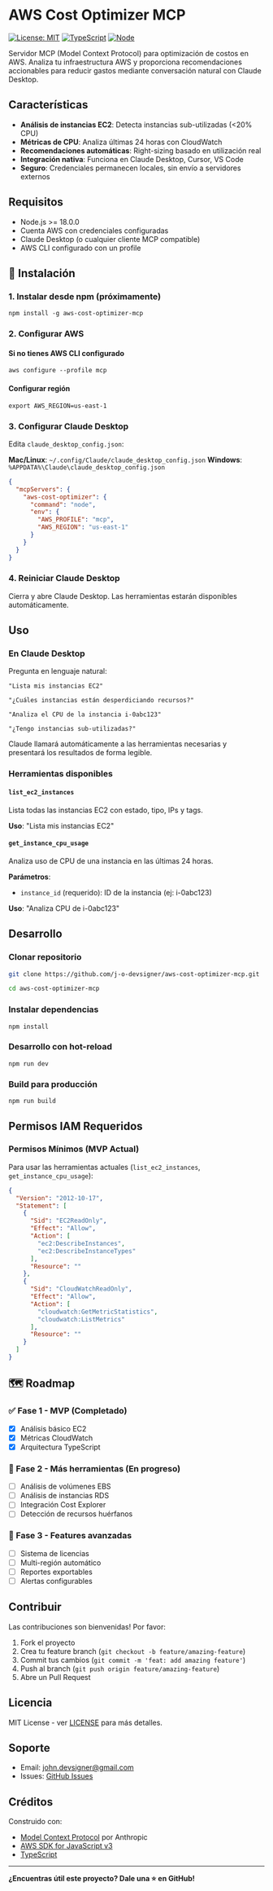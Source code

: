 # AWS Cost Optimizer MCP

[![License: MIT](https://img.shields.io/badge/License-MIT-yellow.svg)](https://opensource.org/licenses/MIT)
[![TypeScript](https://img.shields.io/badge/TypeScript-5.6-blue.svg)](https://www.typescriptlang.org/)
[![Node](https://img.shields.io/badge/Node-%3E%3D18-green.svg)](https://nodejs.org/)

Servidor MCP (Model Context Protocol) para optimización de costos en AWS. Analiza tu infraestructura AWS y proporciona recomendaciones accionables para reducir gastos mediante conversación natural con Claude Desktop.

## Características

- **Análisis de instancias EC2**: Detecta instancias sub-utilizadas (<20% CPU)
- **Métricas de CPU**: Analiza últimas 24 horas con CloudWatch
- **Recomendaciones automáticas**: Right-sizing basado en utilización real
- **Integración nativa**: Funciona en Claude Desktop, Cursor, VS Code
- **Seguro**: Credenciales permanecen locales, sin envío a servidores externos

## Requisitos

- Node.js >= 18.0.0
- Cuenta AWS con credenciales configuradas
- Claude Desktop (o cualquier cliente MCP compatible)
- AWS CLI configurado con un profile

## 🔧 Instalación

### 1. Instalar desde npm (próximamente)

```
npm install -g aws-cost-optimizer-mcp
```

### 2. Configurar AWS

#### Si no tienes AWS CLI configurado

```
aws configure --profile mcp
```

#### Configurar región

```
export AWS_REGION=us-east-1
```

### 3. Configurar Claude Desktop

Edita `claude_desktop_config.json`:

**Mac/Linux**: `~/.config/Claude/claude_desktop_config.json`
**Windows**: `%APPDATA%\Claude\claude_desktop_config.json`

```json
{
  "mcpServers": {
    "aws-cost-optimizer": {
      "command": "node",
      "env": {
        "AWS_PROFILE": "mcp",
        "AWS_REGION": "us-east-1"
      }
    }
  }
}
```


### 4. Reiniciar Claude Desktop

Cierra y abre Claude Desktop. Las herramientas estarán disponibles automáticamente.

## Uso

### En Claude Desktop

Pregunta en lenguaje natural:

`"Lista mis instancias EC2"`

`"¿Cuáles instancias están desperdiciando recursos?"`

`"Analiza el CPU de la instancia i-0abc123"`

`"¿Tengo instancias sub-utilizadas?"`


Claude llamará automáticamente a las herramientas necesarias y presentará los resultados de forma legible.

### Herramientas disponibles

#### `list_ec2_instances`
Lista todas las instancias EC2 con estado, tipo, IPs y tags.

**Uso**: "Lista mis instancias EC2"

#### `get_instance_cpu_usage`
Analiza uso de CPU de una instancia en las últimas 24 horas.

**Parámetros**:
- `instance_id` (requerido): ID de la instancia (ej: i-0abc123)

**Uso**: "Analiza CPU de i-0abc123"

## Desarrollo

### Clonar repositorio

```bash
git clone https://github.com/j-o-devsigner/aws-cost-optimizer-mcp.git

cd aws-cost-optimizer-mcp
```

### Instalar dependencias

```
npm install
```

### Desarrollo con hot-reload

```
npm run dev
```

### Build para producción

```
npm run build
```

## Permisos IAM Requeridos

### Permisos Mínimos (MVP Actual)

Para usar las herramientas actuales (`list_ec2_instances`, `get_instance_cpu_usage`):

```json
{
  "Version": "2012-10-17",
  "Statement": [
    {
      "Sid": "EC2ReadOnly",
      "Effect": "Allow",
      "Action": [
        "ec2:DescribeInstances",
        "ec2:DescribeInstanceTypes"
      ],
      "Resource": ""
    },
    {
      "Sid": "CloudWatchReadOnly",
      "Effect": "Allow",
      "Action": [
        "cloudwatch:GetMetricStatistics",
        "cloudwatch:ListMetrics"
      ],
      "Resource": ""
    }
  ]
}
```


## 🗺️ Roadmap

### ✅ Fase 1 - MVP (Completado)
- [x] Análisis básico EC2
- [x] Métricas CloudWatch
- [x] Arquitectura TypeScript

### 🚧 Fase 2 - Más herramientas (En progreso)
- [ ] Análisis de volúmenes EBS
- [ ] Análisis de instancias RDS
- [ ] Integración Cost Explorer
- [ ] Detección de recursos huérfanos

### 📅 Fase 3 - Features avanzadas
- [ ] Sistema de licencias
- [ ] Multi-región automático
- [ ] Reportes exportables
- [ ] Alertas configurables

## Contribuir

Las contribuciones son bienvenidas! Por favor:

1. Fork el proyecto
2. Crea tu feature branch (`git checkout -b feature/amazing-feature`)
3. Commit tus cambios (`git commit -m 'feat: add amazing feature'`)
4. Push al branch (`git push origin feature/amazing-feature`)
5. Abre un Pull Request

## Licencia

MIT License - ver [LICENSE](LICENSE) para más detalles.

## Soporte

- Email: john.devsigner@gmail.com
- Issues: [GitHub Issues](https://github.com/j-o-devsigner/aws-cost-optimizer-mcp/issues)

## Créditos

Construido con:
- [Model Context Protocol](https://modelcontextprotocol.io/) por Anthropic
- [AWS SDK for JavaScript v3](https://docs.aws.amazon.com/AWSJavaScriptSDK/v3/latest/)
- [TypeScript](https://www.typescriptlang.org/)

---

**¿Encuentras útil este proyecto? Dale una ⭐ en GitHub!**
